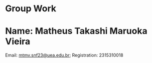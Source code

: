 # Group Work
# Name: Matheus Takashi Maruoka Vieira
Email: mtmv.snf23@uea.edu.br;
Registration: 2315310018

